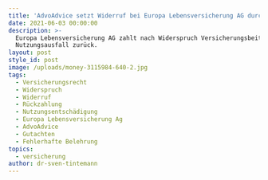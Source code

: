```yaml
---
title: 'AdvoAdvice setzt Widerruf bei Europa Lebensversicherung AG durch. '
date: 2021-06-03 00:00:00
description: >-
  Europa Lebensversicherung AG zahlt nach Widerspruch Versicherungsbeiträge und
  Nutzungsausfall zurück.
layout: post
style_id: post
image: /uploads/money-3115984-640-2.jpg
tags:
  - Versicherungsrecht
  - Widerspruch
  - Widerruf
  - Rückzahlung
  - Nutzungsentschädigung
  - Europa Lebensversicherung Ag
  - AdvoAdvice
  - Gutachten
  - Fehlerhafte Belehrung
topics:
  - versicherung
author: dr-sven-tintemann
---
```

